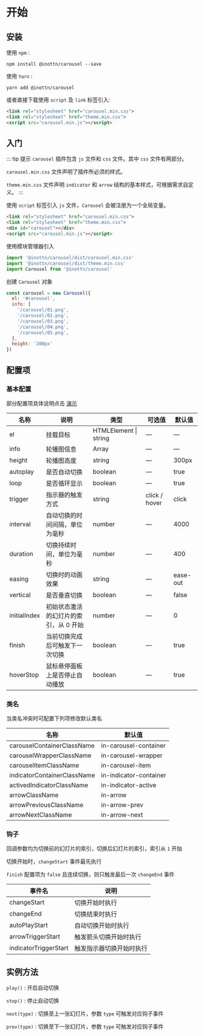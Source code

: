 # 开始

<div class="in-carousel-start"></div>

## 安装

使用 `npm` :

```
npm install @inottn/carousel --save
```

使用 `Yarn` :

```
yarn add @inottn/carousel
```

或者直接下载使用 `script` 及 `link` 标签引入:

```html
<link rel="stylesheet" href="carousel.min.css">
<link rel="stylesheet" href="theme.min.css">
<script src="carousel.min.js"></script>
```

## 入门

::: tip 提示
`carousel` 插件包含 `js` 文件和 `css` 文件。其中 `css` 文件有两部分。

`carousel.min.css` 文件声明了插件所必须的样式。

`theme.min.css` 文件声明 `indicator` 和 `arrow` 结构的基本样式，可根据需求自定义。
:::


使用 `script` 标签引入 `js` 文件，`Carousel` 会被注册为一个全局变量。

```html
<link rel="stylesheet" href="carousel.min.css">
<link rel="stylesheet" href="theme.min.css">
<div id="carousel"></div>
<script src="carousel.min.js"></script>
```

使用模块管理器引入

```javascript
import '@inottn/carousel/dist/carousel.min.css'
import '@inottn/carousel/dist/theme.min.css'
import Carousel from '@inottn/carousel'
```

创建 `Carousel` 对象

```javascript
const carousel = new Carousel({
  el: '#carousel',
  info: [
    '/carousel/01.png',
    '/carousel/02.png',
    '/carousel/03.png',
    '/carousel/04.png',
    '/carousel/05.png',
  ],
  height: '200px'
})
```

## 配置项

### 基本配置

部分配置项具体说明点击 [演示](./demo.html)

名称 | 说明 | 类型 | 可选值 | 默认值
--- | --- | --- | ----- | -----
el | 挂载目标 | HTMLElement \| string | — | —
info | 轮播图信息 | Array | — | —
height | 轮播图高度 | string | — | 300px
autoplay | 是否自动切换 | boolean | — | true
loop | 是否循环显示 | boolean | — | true
trigger | 指示器的触发方式 | string | click / hover | click
interval | 自动切换的时间间隔，单位为毫秒 | number | — | 4000
duration | 切换持续时间，单位为毫秒 | number | — | 400
easing | 切换时的动画效果 | string | — | ease-out
vertical | 是否垂直切换 | boolean | — | false
initialIndex | 初始状态激活的幻灯片的索引，从 0 开始 | number | — | 0
finish | 当前切换完成后可触发下一次切换 | boolean | — | true
hoverStop | 鼠标悬停面板上是否停止自动播放 | boolean | — | true

### 类名

当类名冲突时可配置下列项修改默认类名

名称 | 默认值
--- | ----- 
carouselContainerClassName | in-carousel-container
carouselWrapperClassName | in-carousel-wrapper
carouselItemClassName | in-carousel-item
indicatorContainerClassName | in-indicator-container
activedIndicatorClassName | in-indicator-active
arrowClassName | in-arrow
arrowPreviousClassName | in-arrow-prev
arrowNextClassName | in-arrow-next

### 钩子

回调参数均为切换前的幻灯片的索引，切换后幻灯片的索引，索引从 `1` 开始

切换开始时，`changeStart` 事件最先执行

`finish` 配置项为 `false` 且连续切换，则只触发最后一次 `changeEnd` 事件

事件名 | 说明
----- | ---
changeStart | 切换开始时执行
changeEnd | 切换结束时执行
autoPlayStart | 自动切换开始时执行
arrowTriggerStart | 触发箭头切换开始时执行
indicatorTriggerStart | 触发指示器切换开始时执行

## 实例方法

`play()` : 开启自动切换

`stop()` : 停止自动切换

`next(type)` : 切换至上一张幻灯片，参数 `type` 可触发对应钩子事件

`prev(type)` : 切换至下一张幻灯片，参数 `type` 可触发对应钩子事件

<style>
.in-carousel-start .in-carousel-container {
  /* padding-bottom: 56.2%; */
}
</style>

<script>
export default {
  mounted () {
    const info = [
      '/carousel/01.png',
      '/carousel/02.png',
      '/carousel/03.png',
      '/carousel/04.png',
      '/carousel/05.png',
    ]

    new Carousel({
      el: '.in-carousel-start',
      info,
      height: '56.2%',
    })
  }
}
</script>